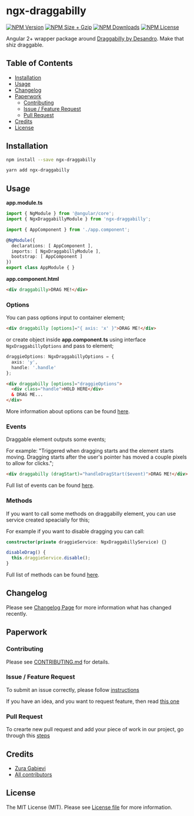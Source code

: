 # ngx-draggabilly

[![NPM Version](https://img.shields.io/npm/v/ngx-draggabilly.svg?style=flat-square)](https://www.npmjs.com/package/ngx-draggabilly)
[![NPM Size + Gzip](https://img.shields.io/bundlephobia/minzip/ngx-draggabilly.svg?style=flat-square)](https://www.npmjs.com/package/ngx-draggabilly)
[![NPM Downloads](https://img.shields.io/npm/dt/ngx-draggabilly.svg?style=flat-square)](https://www.npmjs.com/package/ngx-draggabilly)
[![NPM License](https://img.shields.io/npm/l/ngx-draggabilly.svg?style=flat-square)](https://www.npmjs.com/package/ngx-draggabilly)

Angular 2+ wrapper package around [Draggabilly by Desandro](https://draggabilly.desandro.com). Make that shiz draggable.

## Table of Contents
- [Installation](#installation)
- [Usage](#usage)
- [Changelog](#changelog)
- [Paperwork](#paperwork)
  - [Contributing](#contributing)
  - [Issue / Feature Request](#issue--feature-request)
  - [Pull Request](#pull-request)
- [Credits](#credits)
- [License](#license)

## Installation

```bash
npm install --save ngx-draggabilly
```

```bash
yarn add ngx-draggabilly
```

## Usage

**app.module.ts**

```ts
import { NgModule } from '@angular/core';
import { NgxDraggabillyModule } from 'ngx-draggabilly';

import { AppComponent } from './app.component';

@NgModule({
  declarations: [ AppComponent ],
  imports: [ NgxDraggabillyModule ],
  bootstrap: [ AppComponent ]
})
export class AppModule { }
```

**app.component.html**

```html
<div draggabilly>DRAG ME!</div>
```

### Options

You can pass options input to container element;

```html
<div draggabilly [options]="{ axis: 'x' }">DRAG ME!</div>
```

or create object inside **app.component.ts** using interface `NgxDraggabillyOptions` and pass to element;

```ts
draggieOptions: NgxDraggabillyOptions = {
  axis: 'y',
  handle: '.handle'
};
```

```html
<div draggabilly [options]="draggieOptions">
  <div class="handle">HOLD HERE</div>
  & DRAG ME...
</div>
```

More information about options can be found [here](https://draggabilly.desandro.com/#options).

### Events

Draggable element outputs some events;

For example: "Triggered when dragging starts and the element starts moving. Dragging starts after the user's pointer has moved a couple pixels to allow for clicks.";

```html
<div draggabilly (dragStart)="handleDragStart($event)">DRAG ME!</div>
```

Full list of events can be found [here](https://draggabilly.desandro.com/#events).

### Methods

If you want to call some methods on draggabilly element, you can use service created speacially for this;

For example if you want to disable dragging you can call:

```ts
constructor(private draggieService: NgxDraggabillyService) {}

disableDrag() {
  this.draggieService.disable();
}
```

Full list of methods can be found [here](https://draggabilly.desandro.com/#methods).

## Changelog

Please see [Changelog Page](https://github.com/zgabievi/ngx-draggabilly/releases) for more information what has changed recently.

## Paperwork

### Contributing

Please see [CONTRIBUTING.md](https://github.com/zgabievi/ngx-draggabilly/blob/master/CONTRIBUTING.md) for details.

### Issue / Feature Request

To submit an issue correctly, please follow [instructions](https://github.com/zgabievi/ngx-draggabilly/blob/master/.github/ISSUE_TEMPLATE.md#bug-report)

If you have an idea, and you want to request feature, then read [this one](https://github.com/zgabievi/ngx-draggabilly/blob/master/.github/ISSUE_TEMPLATE.md#feature-request)

### Pull Request

To crearte new pull request and add your piece of work in our project, go through this [steps](https://github.com/zgabievi/ngx-draggabilly/blob/master/.github/PULL_REQUEST_TEMPLATE.md)

## Credits

- [Zura Gabievi](https://github.com/zgabievi)
- [All contributors](https://github.com/zgabievi/ngx-draggabilly/graphs/contributors)

## License

The MIT License (MIT). Please see [License file](https://github.com/zgabievi/ngx-draggabilly/blob/master/LICENSE) for more information.
